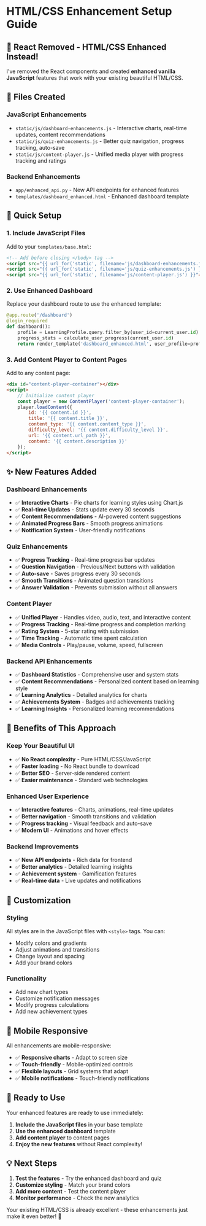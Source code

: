 # HTML/CSS Enhancement Setup Guide

## 🎉 **React Removed - HTML/CSS Enhanced Instead!**

I've removed the React components and created **enhanced vanilla JavaScript** features that work with your existing beautiful HTML/CSS.

## 📁 **Files Created**

### **JavaScript Enhancements**
- `static/js/dashboard-enhancements.js` - Interactive charts, real-time updates, content recommendations
- `static/js/quiz-enhancements.js` - Better quiz navigation, progress tracking, auto-save
- `static/js/content-player.js` - Unified media player with progress tracking and ratings

### **Backend Enhancements**
- `app/enhanced_api.py` - New API endpoints for enhanced features
- `templates/dashboard_enhanced.html` - Enhanced dashboard template

## 🚀 **Quick Setup**

### **1. Include JavaScript Files**
Add to your `templates/base.html`:

```html
<!-- Add before closing </body> tag -->
<script src="{{ url_for('static', filename='js/dashboard-enhancements.js') }}"></script>
<script src="{{ url_for('static', filename='js/quiz-enhancements.js') }}"></script>
<script src="{{ url_for('static', filename='js/content-player.js') }}"></script>
```

### **2. Use Enhanced Dashboard**
Replace your dashboard route to use the enhanced template:

```python
@app.route('/dashboard')
@login_required
def dashboard():
    profile = LearningProfile.query.filter_by(user_id=current_user.id).first()
    progress_stats = calculate_user_progress(current_user.id)
    return render_template('dashboard_enhanced.html', user_profile=profile, progress_stats=progress_stats)
```

### **3. Add Content Player to Content Pages**
Add to any content page:

```html
<div id="content-player-container"></div>
<script>
    // Initialize content player
    const player = new ContentPlayer('content-player-container');
    player.loadContent({
        id: '{{ content.id }}',
        title: '{{ content.title }}',
        content_type: '{{ content.content_type }}',
        difficulty_level: '{{ content.difficulty_level }}',
        url: '{{ content.url_path }}',
        content: '{{ content.description }}'
    });
</script>
```

## ✨ **New Features Added**

### **Dashboard Enhancements**
- ✅ **Interactive Charts** - Pie charts for learning styles using Chart.js
- ✅ **Real-time Updates** - Stats update every 30 seconds
- ✅ **Content Recommendations** - AI-powered content suggestions
- ✅ **Animated Progress Bars** - Smooth progress animations
- ✅ **Notification System** - User-friendly notifications

### **Quiz Enhancements**
- ✅ **Progress Tracking** - Real-time progress bar updates
- ✅ **Question Navigation** - Previous/Next buttons with validation
- ✅ **Auto-save** - Saves progress every 30 seconds
- ✅ **Smooth Transitions** - Animated question transitions
- ✅ **Answer Validation** - Prevents submission without all answers

### **Content Player**
- ✅ **Unified Player** - Handles video, audio, text, and interactive content
- ✅ **Progress Tracking** - Real-time progress and completion marking
- ✅ **Rating System** - 5-star rating with submission
- ✅ **Time Tracking** - Automatic time spent calculation
- ✅ **Media Controls** - Play/pause, volume, speed, fullscreen

### **Backend API Enhancements**
- ✅ **Dashboard Statistics** - Comprehensive user and system stats
- ✅ **Content Recommendations** - Personalized content based on learning style
- ✅ **Learning Analytics** - Detailed analytics for charts
- ✅ **Achievements System** - Badges and achievements tracking
- ✅ **Learning Insights** - Personalized learning recommendations

## 🎯 **Benefits of This Approach**

### **Keep Your Beautiful UI**
- ✅ **No React complexity** - Pure HTML/CSS/JavaScript
- ✅ **Faster loading** - No React bundle to download
- ✅ **Better SEO** - Server-side rendered content
- ✅ **Easier maintenance** - Standard web technologies

### **Enhanced User Experience**
- ✅ **Interactive features** - Charts, animations, real-time updates
- ✅ **Better navigation** - Smooth transitions and validation
- ✅ **Progress tracking** - Visual feedback and auto-save
- ✅ **Modern UI** - Animations and hover effects

### **Backend Improvements**
- ✅ **New API endpoints** - Rich data for frontend
- ✅ **Better analytics** - Detailed learning insights
- ✅ **Achievement system** - Gamification features
- ✅ **Real-time data** - Live updates and notifications

## 🔧 **Customization**

### **Styling**
All styles are in the JavaScript files with `<style>` tags. You can:
- Modify colors and gradients
- Adjust animations and transitions
- Change layout and spacing
- Add your brand colors

### **Functionality**
- Add new chart types
- Customize notification messages
- Modify progress calculations
- Add new achievement types

## 📱 **Mobile Responsive**

All enhancements are mobile-responsive:
- ✅ **Responsive charts** - Adapt to screen size
- ✅ **Touch-friendly** - Mobile-optimized controls
- ✅ **Flexible layouts** - Grid systems that adapt
- ✅ **Mobile notifications** - Touch-friendly notifications

## 🚀 **Ready to Use**

Your enhanced features are ready to use immediately:

1. **Include the JavaScript files** in your base template
2. **Use the enhanced dashboard** template
3. **Add content player** to content pages
4. **Enjoy the new features** without React complexity!

## 💡 **Next Steps**

1. **Test the features** - Try the enhanced dashboard and quiz
2. **Customize styling** - Match your brand colors
3. **Add more content** - Test the content player
4. **Monitor performance** - Check the new analytics

Your existing HTML/CSS is already excellent - these enhancements just make it even better! 🎉

